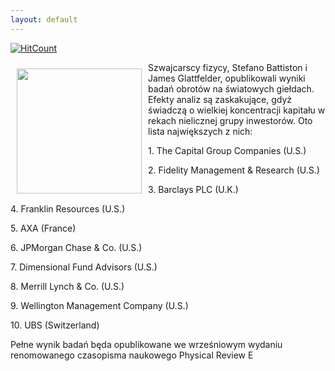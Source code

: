 ```yaml
---
layout: default
---
```


[![HitCount](http://hits.dwyl.io/czystakraina/{{post.url}}.svg)](http://hits.dwyl.io/czystakraina/{{post.url}})

<p><img src="{{site.baseurl}}\articles\pictures\465.wallstreet.jpg" align="left" style="margin: 10px 10px" width="200"><!--9-->
Szwajcarscy fizycy, Stefano Battiston i James Glattfelder, opublikowali wyniki badań obrotów na światowych giełdach. Efekty analiz są zaskakujące, gdyż świadczą o wielkiej koncentracji kapitału w rekach nielicznej grupy inwestorów. Oto lista największych z nich:</p><p>1. The Capital Group Companies (U.S.)</p><p>
 2. Fidelity Management &amp; Research (U.S.)</p><p>
 3. Barclays PLC (U.K.)</p><p>
 4. Franklin Resources (U.S.)</p><p>
 5. AXA (France)</p><p>
 6. JPMorgan Chase &amp; Co. (U.S.)</p><p>
 7. Dimensional Fund Advisors (U.S.)</p><p>
 8. Merrill Lynch &amp; Co. (U.S.)</p><p>
 9. Wellington Management Company (U.S.)</p><p>
 10. UBS (Switzerland)</p><p>Pełne wynik badań będa opublikowane we wrześniowym wydaniu renomowanego czasopisma naukowego Physical Review E
 </p>